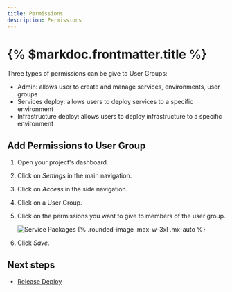 ```yaml
---
title: Permissions
description: Permissions
---
```


# {% $markdoc.frontmatter.title %}

Three types of permissions can be give to User Groups:
- Admin: allows user to create and manage services, environments, user groups
- Services deploy: allows users to deploy services to a specific environment
- Infrastructure deploy: allows users to deploy infrastructure to a specific environment

## Add Permissions to User Group

1. Open your project's dashboard.
2. Click on *Settings* in the main navigation.
3. Click on *Access* in the side navigation. 
4. Click on a User Group.
5. Click on the permissions you want to give to members of the user group.
   
   ![Service Packages](/images/access/permissions.png) {%  .rounded-image .max-w-3xl .mx-auto %}
7. Click *Save*.
   

## Next steps

- [Release Deploy](/release-deploy)
